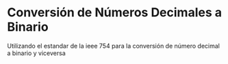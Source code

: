 # Conversión de Números Decimales a Binario
Utilizando el estandar de la ieee 754 para la conversión de número decimal a binario y viceversa
